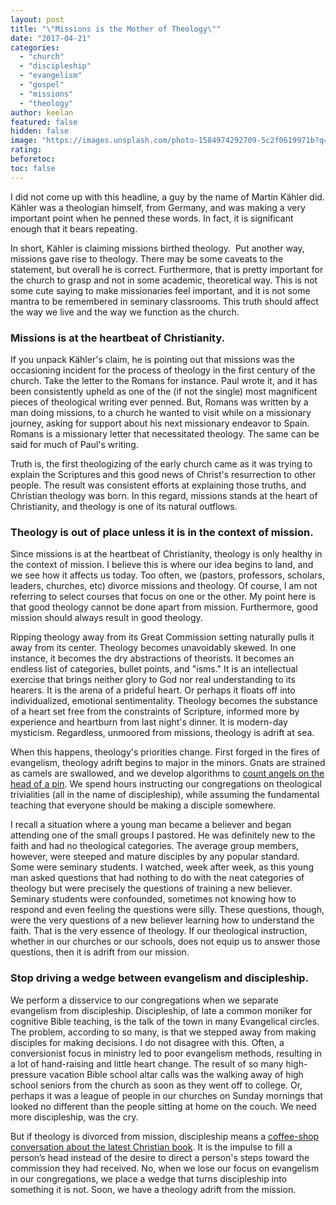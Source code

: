 ```yaml
---
layout: post
title: "\"Missions is the Mother of Theology\""
date: "2017-04-21"
categories: 
  - "church"
  - "discipleship"
  - "evangelism"
  - "gospel"
  - "missions"
  - "theology"
author: keelan
featured: false
hidden: false
image: "https://images.unsplash.com/photo-1584974292709-5c2f0619971b?q=80\&w=870\&auto=format\&fit=crop\&ixlib=rb-4.0.3\&ixid=M3wxMjA3fDB8MHxwaG90by1wYWdlfHx8fGVufDB8fHx8fA%3D%3D"
rating:
beforetoc:
toc: false
---
```


I did not come up with this headline, a guy by the name of Martin Kähler did. Kähler was a theologian himself, from Germany, and was making a very important point when he penned these words. In fact, it is significant enough that it bears repeating.

In short, Kähler is claiming missions birthed theology.  Put another way, missions gave rise to theology. There may be some caveats to the statement, but overall he is correct. Furthermore, that is pretty important for the church to grasp and not in some academic, theoretical way. This is not some cute saying to make missionaries feel important, and it is not some mantra to be remembered in seminary classrooms. This truth should affect the way we live and the way we function as the church.

### Missions is at the heartbeat of Christianity.

If you unpack Kähler's claim, he is pointing out that missions was the occasioning incident for the process of theology in the first century of the church. Take the letter to the Romans for instance. Paul wrote it, and it has been consistently upheld as one of the (if not the single) most magnificent pieces of theological writing ever penned. But, Romans was written by a man doing missions, to a church he wanted to visit while on a missionary journey, asking for support about his next missionary endeavor to Spain. Romans is a missionary letter that necessitated theology. The same can be said for much of Paul's writing.

Truth is, the first theologizing of the early church came as it was trying to explain the Scriptures and this good news of Christ's resurrection to other people. The result was consistent efforts at explaining those truths, and Christian theology was born. In this regard, missions stands at the heart of Christianity, and theology is one of its natural outflows.

### Theology is out of place unless it is in the context of mission.

Since missions is at the heartbeat of Christianity, theology is only healthy in the context of mission. I believe this is where our idea begins to land, and we see how it affects us today. Too often, we (pastors, professors, scholars, leaders, churches, etc) divorce missions and theology. Of course, I am not referring to select courses that focus on one or the other. My point here is that good theology cannot be done apart from mission. Furthermore, good mission should always result in good theology.

Ripping theology away from its Great Commission setting naturally pulls it away from its center. Theology becomes unavoidably skewed. In one instance, it becomes the dry abstractions of theorists. It becomes an endless list of categories, bullet points, and "isms." It is an intellectual exercise that brings neither glory to God nor real understanding to its hearers. It is the arena of a prideful heart. Or perhaps it floats off into individualized, emotional sentimentality. Theology becomes the substance of a heart set free from the constraints of Scripture, informed more by experience and heartburn from last night's dinner. It is modern-day mysticism. Regardless, unmoored from missions, theology is adrift at sea.

When this happens, theology's priorities change. First forged in the fires of evangelism, theology adrift begins to major in the minors. Gnats are strained as camels are swallowed, and we develop algorithms to [count angels on the head of a pin](https://www.wikiwand.com/en/How_many_angels_can_dance_on_the_head_of_a_pin%3F). We spend hours instructing our congregations on theological trivialities (all in the name of discipleship), while assuming the fundamental teaching that everyone should be making a disciple somewhere.

I recall a situation where a young man became a believer and began attending one of the small groups I pastored. He was definitely new to the faith and had no theological categories. The average group members, however, were steeped and mature disciples by any popular standard. Some were seminary students. I watched, week after week, as this young man asked questions that had nothing to do with the neat categories of theology but were precisely the questions of training a new believer. Seminary students were confounded, sometimes not knowing how to respond and even feeling the questions were silly. These questions, though, were the very questions of a new believer learning how to understand the faith. That is the very essence of theology. If our theological instruction, whether in our churches or our schools, does not equip us to answer those questions, then it is adrift from our mission.

### Stop driving a wedge between evangelism and discipleship.

We perform a disservice to our congregations when we separate evangelism from discipleship. Discipleship, of late a common moniker for cognitive Bible teaching, is the talk of the town in many Evangelical circles. The problem, according to so many, is that we stepped away from making disciples for making decisions. I do not disagree with this. Often, a conversionist focus in ministry led to poor evangelism methods, resulting in a lot of hand-raising and little heart change. The result of so many high-pressure vacation Bible school altar calls was the walking away of high school seniors from the church as soon as they went off to college. Or, perhaps it was a league of people in our churches on Sunday mornings that looked no different than the people sitting at home on the couch. We need more discipleship, was the cry.

But if theology is divorced from mission, discipleship means a [coffee-shop conversation about the latest Christian book](http://blog.keelancook.com/2016/08/is-our-understanding-of-discipleship-anemic.html). It is the impulse to fill a person’s head instead of the desire to direct a person's steps toward the commission they had received. No, when we lose our focus on evangelism in our congregations, we place a wedge that turns discipleship into something it is not. Soon, we have a theology adrift from the mission.
